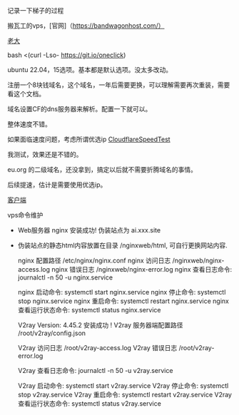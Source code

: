 记录一下梯子的过程

搬瓦工的vps，[官网]（https://bandwagonhost.com/）

[老大](https://github.com/jinwyp)

  bash <(curl -Lso- https://git.io/oneclick)

ubuntu 22.04，15选项。基本都是默认选项。没太多改动。

注册一个8块钱域名，这个域名，一年后需要更换，可以理解需要再次重装，需要看这个文档。

域名设置CF的dns服务器来解析。配置一下就可以。

整体速度不错。

如果面临速度问题，考虑所谓优选ip
[CloudflareSpeedTest](https://github.com/XIU2/CloudflareSpeedTest)

我测试，效果还是不错的。


eu.org 的二级域名，还没拿到，搞定以后就不需要折腾域名的事情。

后续提速，估计是需要使用优选ip。


[客户端](https://github.com/2dust)


vps命令维护

* Web服务器 nginx 安装成功! 伪装站点为 ai.xxx.site
* 伪装站点的静态html内容放置在目录 /nginxweb/html, 可自行更换网站内容.
  
    nginx 配置路径 /etc/nginx/nginx.conf
    nginx 访问日志 /nginxweb/nginx-access.log
    nginx 错误日志 /nginxweb/nginx-error.log
    nginx 查看日志命令: journalctl -n 50 -u nginx.service
  
  nginx 启动命令: systemctl start nginx.service
  nginx 停止命令: systemctl stop nginx.service
  nginx 重启命令: systemctl restart nginx.service
  nginx 查看运行状态命令: systemctl status nginx.service
  
  
  V2ray Version: 4.45.2 安装成功 !
  V2ray 服务器端配置路径 /root/v2ray/config.json
  
  V2ray 访问日志 /root/v2ray-access.log
  V2ray 错误日志 /root/v2ray-error.log
  
  V2ray 查看日志命令: journalctl -n 50 -u v2ray.service
  
  V2ray 启动命令: systemctl start v2ray.service
  V2ray 停止命令: systemctl stop v2ray.service
  V2ray 重启命令: systemctl restart v2ray.service
  V2ray 查看运行状态命令:  systemctl status v2ray.service
